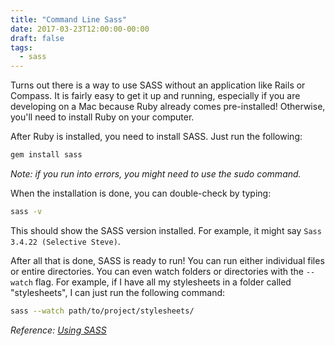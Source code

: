 ```yaml
---
title: "Command Line Sass"
date: 2017-03-23T12:00:00-00:00
draft: false
tags:
  - sass
---
```


Turns out there is a way to use SASS without an application like Rails or Compass. It is fairly easy to get it up and running, especially if you are developing on a Mac because Ruby already comes pre-installed! ️️Otherwise, you'll need to install Ruby on your computer.

After Ruby is installed, you need to install SASS. Just run the following:

```bash
gem install sass
```

*Note: if you run into errors, you might need to use the sudo command.*

When the installation is done, you can double-check by typing:

```bash
sass -v
```

This should show the SASS version installed. For example, it might say `Sass 3.4.22 (Selective Steve)`.

After all that is done, SASS is ready to run! You can run either individual files or entire directories. You can even watch folders or directories with the `--watch` flag. For example, if I have all my stylesheets in a folder called "stylesheets", I can just run the following command:

```bash
sass --watch path/to/project/stylesheets/
```

*Reference: [Using SASS](http://sass-lang.com/documentation/file.SASS_REFERENCE.html#using_sass)*
